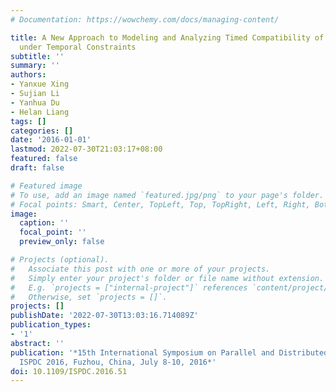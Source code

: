 ```yaml
---
# Documentation: https://wowchemy.com/docs/managing-content/

title: A New Approach to Modeling and Analyzing Timed Compatibility of Service Composition
  under Temporal Constraints
subtitle: ''
summary: ''
authors:
- Yanxue Xing
- Sujian Li
- Yanhua Du
- Helan Liang
tags: []
categories: []
date: '2016-01-01'
lastmod: 2022-07-30T21:03:17+08:00
featured: false
draft: false

# Featured image
# To use, add an image named `featured.jpg/png` to your page's folder.
# Focal points: Smart, Center, TopLeft, Top, TopRight, Left, Right, BottomLeft, Bottom, BottomRight.
image:
  caption: ''
  focal_point: ''
  preview_only: false

# Projects (optional).
#   Associate this post with one or more of your projects.
#   Simply enter your project's folder or file name without extension.
#   E.g. `projects = ["internal-project"]` references `content/project/deep-learning/index.md`.
#   Otherwise, set `projects = []`.
projects: []
publishDate: '2022-07-30T13:03:16.714089Z'
publication_types:
- '1'
abstract: ''
publication: '*15th International Symposium on Parallel and Distributed Computing,
  ISPDC 2016, Fuzhou, China, July 8-10, 2016*'
doi: 10.1109/ISPDC.2016.51
---
```

